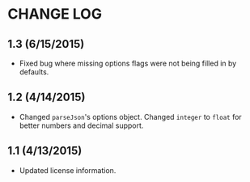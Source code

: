 # CHANGE LOG

## 1.3 (6/15/2015)

* Fixed bug where missing options flags were not being filled in by defaults.

## 1.2 (4/14/2015)

* Changed `parseJson`'s options object. Changed `integer` to `float` for better numbers and decimal support.

## 1.1 (4/13/2015)

* Updated license information.

